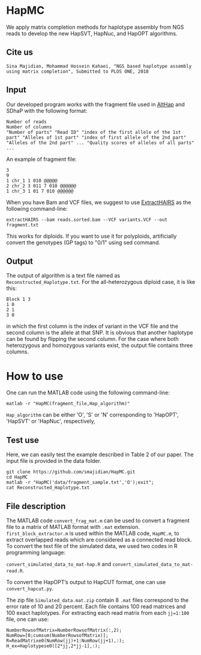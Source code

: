 # HapMC


We apply matrix completion methods for haplotype assembly from NGS reads to develop the new HapSVT, HapNuc, and HapOPT algorithms.

## Cite us
```
Sina Majidian, Mohammad Hossein Kahaei, "NGS based haplotype assembly using matrix completion", Submitted to PLOS ONE, 2018
```

## Input
Our developed program works with the fragment file used in [AltHap](https://github.com/realabolfazl/AltHap) and SDhaP with the following format:
```
Number of reads
Number of columns 
"Number of parts" "Read ID" "index of the first allele of the 1st part" "Alleles of 1st part" "index of first allele of the 2nd part" "Alleles of the 2nd part" ... "Quality scores of alleles of all parts" 
...
```
An example of fragment file:
```
3
9
1 chr_1 1 010 @@@@@
2 chr_2 3 011 7 010 @@@@@@ 
1 chr_3 1 01 7 010 @@@@@@ 
```
When you have Bam and VCF files, we suggest to use [ExtractHAIRS](https://github.com/vibansal/HapCUT2/) as the following command-line:
```
extractHAIRS --bam reads.sorted.bam --VCF variants.VCF --out fragment.txt
```
This works for diploids. If you want to use it for polyploids, artificially convert the genotypes (GP tags) to "0/1" using sed command.


## Output
The output of algorithm is a text file named as `Reconstructed_Haplotype.txt`. For the all-heterozygous diploid case, it is like this:

```
Block 1 3 
1 0
2 1
3 0
```

in which the first column is the index of variant in the VCF file and the second column is the allele at that SNP. It is obvious that another haplotype can be found by flipping the second column. For the case where both heterozygous and homozygous variants exist, the output file contains three columns.

# How to use
One can run the MATLAB code using the following command-line:
```
matlab -r "HapMC(fragment_file,Hap_algorithm)"
```
`Hap_algorithm` can be either 'O', 'S' or 'N' corresponding to 'HapOPT', 'HapSVT' or 'HapNuc', respectively,

## Test use
Here, we can easily test the example described in Table 2 of our paper. The input file is provided in the data folder.
```
git clone https://github.com/smajidian/HapMC.git
cd HapMC
matlab -r "HapMC('data/fragment_sample.txt','O');exit";
cat Reconstructed_Haplotype.txt
```
## File description
The MATLAB code `convert_frag_mat.m` can be used to convert a fragment file to a matrix of MATLAB format with `.mat` extension. `first_block_extractor.m` is used within the MATLAB code, `HapMC.m`, to extract overlapped reads which are considered as a connected read block. To convert the text file of the simulated data, we used two codes in R programming language:

`convert_simulated_data_to_mat-hap.R` and `convert_simulated_data_to_mat-read.R`. 

To convert the HapOPT’s output to HapCUT format, one can use `convert_hapcut.py`.

The zip file `Simulated_data.mat.zip` contain 8 `.mat` files correspond to the error rate of 10 and 20 percent. Each file contains 100 read matrices and 100 exact haplotypes. For extracting each read matrix from each `jj=1:100` file, one can use:

```
NumberRowsofMatrix=NumberRowsofMatrix(:,2);
NumRow=[0;cumsum(NumberRowsofMatrix)];
R=ReadMatrixe0(NumRow(jj)+1:NumRow(jj+1),:);
H_ex=Haplotypese0([2*jj,2*jj-1],:);
```
